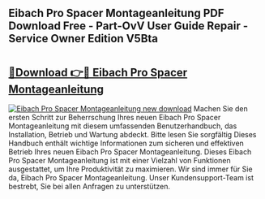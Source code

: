 ## Eibach Pro Spacer Montageanleitung PDF Download Free - Part-OvV User Guide Repair - Service Owner Edition V5Bta

# <h2><a href="http://df7xqg.blite.top/?on=Eibach+Pro+Spacer+Montageanleitung">🔗Download 👉🔴 Eibach Pro Spacer Montageanleitung</a></h2>

[![Eibach Pro Spacer Montageanleitung new download](https://i.imgur.com/lujVjoI.png)](http://df7xqg.blite.top/?on=Eibach+Pro+Spacer+Montageanleitung)
Machen Sie den ersten Schritt zur Beherrschung Ihres neuen Eibach Pro Spacer Montageanleitung mit diesem umfassenden Benutzerhandbuch, das Installation, Betrieb und Wartung abdeckt. Bitte lesen Sie sorgfältig Dieses Handbuch enthält wichtige Informationen zum sicheren und effektiven Betrieb Ihres neuen Eibach Pro Spacer Montageanleitung. Dieses Eibach Pro Spacer Montageanleitung ist mit einer Vielzahl von Funktionen ausgestattet, um Ihre Produktivität zu maximieren. Wir sind immer für Sie da, Eibach Pro Spacer Montageanleitung. Unser Kundensupport-Team ist bestrebt, Sie bei allen Anfragen zu unterstützen.
